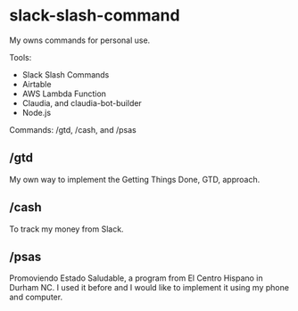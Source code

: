 # slack-slash-command
My owns commands for personal use.

Tools:
* Slack Slash Commands
* Airtable
* AWS Lambda Function
* Claudia, and claudia-bot-builder
* Node.js

Commands: /gtd, /cash, and /psas

## /gtd
My own way to implement the Getting Things Done, GTD, approach.

## /cash
To track my money from Slack.

## /psas
Promoviendo Estado Saludable, a program from El Centro Hispano in Durham NC. I used it before and I would like to implement it using my phone and computer.

